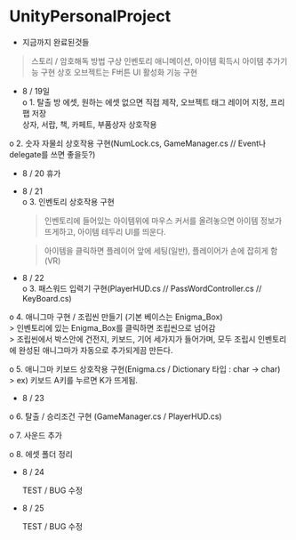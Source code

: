 # UnityPersonalProject

- 지금까지 완료된것들

> 스토리 / 암호해독 방법 구상
> 인벤토리 애니메이션, 아이템 획득시 아이템 추가기능 구현
> 상호 오브젝트는 F버튼 UI 활성화 기능 구현

- 8 / 19일   
o 1. 탈출 방 에셋, 원하는 에셋 없으면 직접 제작,  오브젝트 태그 레이어 지정, 프리팹 저장   
상자, 서랍, 책, 카페트, 부품상자 상호작용       
    
o 2. 숫자 자물쇠 상호작용 구현(NumLock.cs, GameManager.cs // Event나 delegate를 쓰면 좋을듯?)      


- 8 / 20 휴가       

- 8 / 21       
o 3. 인벤토리 상호작용 구현    
   > 인벤토리에 들어있는 아이템위에 마우스 커서를 올려놓으면 아이템 정보가 뜨게하고, 아이템 테두리 UI를 띄운다.    

   > 아이템을 클릭하면 플레이어 앞에 세팅(일반), 플레이어가 손에 잡히게 함(VR)    

- 8 / 22       
o 3. 패스워드 입력기 구현(PlayerHUD.cs // PassWordController.cs // KeyBoard.cs)       

o 4. 애니그마 구현 / 조립씬 만들기 (기본 베이스는 Enigma_Box)    
      > 인벤토리에 있는 Enigma_Box를 클릭하면 조립씬으로 넘어감    
      > 조립씬에서 박스안에 건전지, 키보드, 기어 세가지가 들어가며, 모두 조립시 인벤토리에 완성된 애니그마가 자동으로 추가되게끔 만든다.    

o 5. 애니그마 키보드 상호작용 구현(Enigma.cs / Dictionary 타입 : char -> char)    
       > ex) 키보드 A키를 누르면 K가 뜨게됨.             


- 8 / 23            

o 6. 탈출 / 승리조건 구현 (GameManager.cs / PlayerHUD.cs)    

o 7. 사운드 추가    

o 8. 에셋 폴더 정리    
     

- 8 / 24          

    TEST / BUG 수정    

- 8 / 25       

    TEST / BUG 수정     
